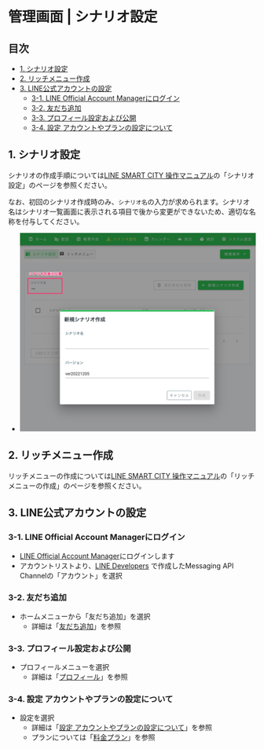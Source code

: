 # 管理画面 | シナリオ設定

## 目次
  - [1. シナリオ設定](#1-シナリオ設定)
  - [2. リッチメニュー作成](#2-リッチメニュー作成)
  - [3. LINE公式アカウントの設定](#3-line公式アカウントの設定)
    - [3-1. LINE Official Account Managerにログイン](#3-1-line-official-account-managerにログイン)
    - [3-2. 友だち追加](#3-2-友だち追加)
    - [3-3. プロフィール設定および公開](#3-3-プロフィール設定および公開)
    - [3-4. 設定 アカウントやプランの設定について](#3-4-設定-アカウントやプランの設定について)

## 1. シナリオ設定

シナリオの作成手順については[LINE SMART CITY 操作マニュアル](https://liberating-circle-e6c.notion.site/LINE-SMART-CITY-d578ea0b46354288a14fa9cfc5a000dd)の「シナリオ設定」のページを参照ください。

なお、初回のシナリオ作成時のみ、`シナリオ名`の入力が求められます。シナリオ名はシナリオ一覧画面に表示される項目で後から変更ができないため、適切な名称を付与してください。

* ![シナリオ名](./images/LSC_ADMIN_SCENARIO_SETTINGS_SCENARIONAME.jpg)

## 2. リッチメニュー作成

リッチメニューの作成については[LINE SMART CITY 操作マニュアル](https://liberating-circle-e6c.notion.site/LINE-SMART-CITY-d578ea0b46354288a14fa9cfc5a000dd)の「リッチメニューの作成」のページを参照ください。

## 3. LINE公式アカウントの設定

### 3-1. LINE Official Account Managerにログイン
* [LINE Official Account Manager](https://manager.line.biz/)にログインします
* アカウントリストより、[LINE Developers](https://developers.line.biz/ja/) で作成したMessaging API Channelの「アカウント」を選択

### 3-2. 友だち追加
* ホームメニューから「友だち追加」を選択
    * 詳細は「[友だち追加](https://www.linebiz.com/jp/manual/OfficialAccountManager/gain-friends/overview/)」を参照

### 3-3. プロフィール設定および公開
* プロフィールメニューを選択
    * 詳細は「[プロフィール](https://www.linebiz.com/jp/manual/OfficialAccountManager/account-page/settings/)」を参照

### 3-4. 設定 アカウントやプランの設定について
* 設定を選択
    * 詳細は「[設定 アカウントやプランの設定について](https://www.linebiz.com/jp/manual/OfficialAccountManager/settings/overview/)」を参照
    * プランについては「[料金プラン](https://www.linebiz.com/service/line-official-account/plan/)」を参照
